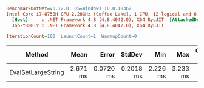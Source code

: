 ``` ini

BenchmarkDotNet=v0.12.0, OS=Windows 10.0.18362
Intel Core i7-8750H CPU 2.20GHz (Coffee Lake), 1 CPU, 12 logical and 6 physical cores
  [Host]     : .NET Framework 4.8 (4.8.4042.0), X64 RyuJIT  [AttachedDebugger]
  Job-YRNBIY : .NET Framework 4.8 (4.8.4042.0), X64 RyuJIT

IterationCount=100  LaunchCount=1  WarmupCount=0

```
|             Method |     Mean |     Error |    StdDev |      Min |      Max | Gen 0 | Gen 1 | Gen 2 | Allocated |
|------------------- |---------:|----------:|----------:|---------:|---------:|------:|------:|------:|----------:|
| EvalSetLargeString | 2.671 ms | 0.0720 ms | 0.2018 ms | 2.226 ms | 3.233 ms |     - |     - |     - | 105.81 KB |
